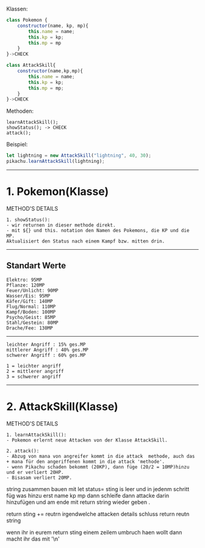 Klassen:

```js
class Pokemon {
    constructor(name, kp, mp){
        this.name = name;
        this.kp = kp;
        this.mp = mp
    }
}->CHECK

class AttackSkill{
    constructor(name,kp,mp){
        this.name = name;
        this.kp = kp;
        this.mp = mp;
    }
}->CHECK
```

Methoden:

```JS
learnAttackSkill();
showStatus(); -> CHECK
attack();
```

Beispiel:

```js
let lightning = new AttackSkill("lightning", 40, 30);
pikachu.learnAttackSkill(lightning);
```

---

# 1. Pokemon(Klasse)

METHOD'S DETAILS

```
1. showStatus():
- wir returnen in dieser methode direkt.
- mit ${} und this. notation den Namen des Pokemons, die KP und die MP.
Aktualisiert den Status nach einem Kampf bzw. mitten drin.
```

---

## Standart Werte

```
Elektro: 95MP
Pflanze: 120MP
Feuer/Unlicht: 90MP
Wasser/Eis: 95MP
Käfer/Gift: 140MP
Flug/Normal: 110MP
Kampf/Boden: 100MP
Psycho/Geist: 85MP
Stahl/Gestein: 80MP
Drache/Fee: 130MP
```

---

```
leichter Angriff : 15% ges.MP
mittlerer Angriff : 40% ges.MP
schwerer Angriff : 60% ges.MP

1 = leichter angriff
2 = mittlerer angriff
3 = schwerer angriff
```

---

# 2. AttackSkill(Klasse)

METHOD'S DETAILS

```
1. learnAttackSkill():
- Pokemon erlernt neue Attacken von der Klasse AttackSkill.

2. attack():
- Abzug von mana von angreifer kommt in die attack  methode, auch das + mana für den angeriffenen kommt in die attack 'methode'.
- wenn Pikachu schaden bekommt (20KP), dann füge (20/2 = 10MP)hinzu und er verliert 20HP.
- Bisasam verliert 20MP.
```

string zusammen bauen mit
let status= sting is leer und in jedenm schritt füg was hinzu erst name kp mp dann schleife dann attacke darin hinzufügen und am ende mit return string wieder geben .

return sting +=
reutrn irgendwelche attacken details
schluss
return reutn string

wenn ihr in eurem return sting einem zeilem umbruch haen wollt dann macht ihr das mit '\n'
